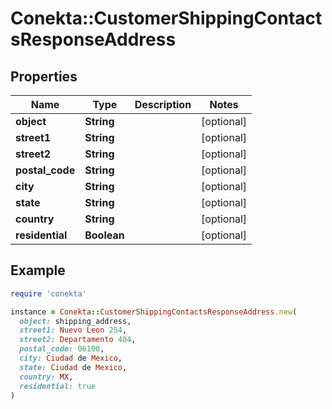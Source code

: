 # Conekta::CustomerShippingContactsResponseAddress

## Properties

| Name | Type | Description | Notes |
| ---- | ---- | ----------- | ----- |
| **object** | **String** |  | [optional] |
| **street1** | **String** |  | [optional] |
| **street2** | **String** |  | [optional] |
| **postal_code** | **String** |  | [optional] |
| **city** | **String** |  | [optional] |
| **state** | **String** |  | [optional] |
| **country** | **String** |  | [optional] |
| **residential** | **Boolean** |  | [optional] |

## Example

```ruby
require 'conekta'

instance = Conekta::CustomerShippingContactsResponseAddress.new(
  object: shipping_address,
  street1: Nuevo Leon 254,
  street2: Departamento 404,
  postal_code: 06100,
  city: Ciudad de Mexico,
  state: Ciudad de Mexico,
  country: MX,
  residential: true
)
```

